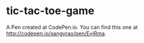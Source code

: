 # tic-tac-toe-game
A Pen created at CodePen.io. You can find this one at http://codepen.io/sangyrao/pen/EvjRma.
